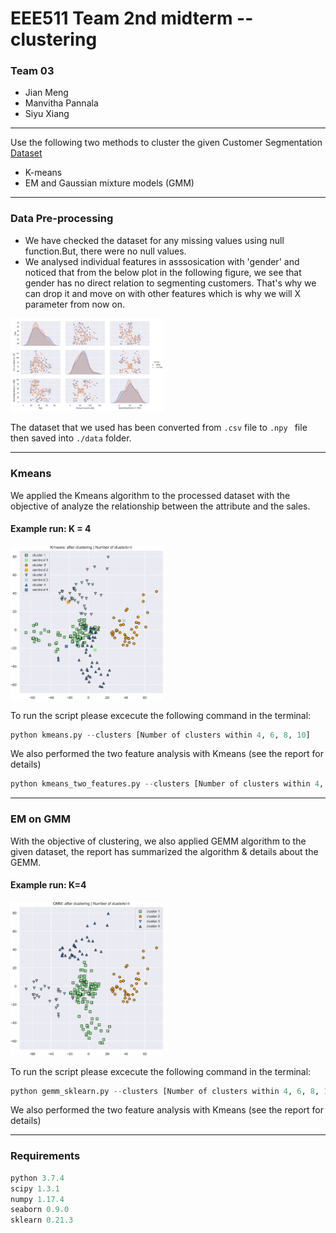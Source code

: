# EEE511 Team 2nd midterm -- clustering

### Team 03

- Jian Meng
- Manvitha Pannala
- Siyu Xiang

------

Use the following two methods to cluster the given Customer Segmentation [Dataset](https://www.kaggle.com/vjchoudhary7/customer-segmentation-tutorial-in-python#Mall_Customers.csv)

- K-means
- EM and Gaussian mixture models (GMM)

------

### Data Pre-processing  

- We have checked the dataset for any missing values using null function.But, there were no null values.
- We analysed individual features in asssosication with 'gender' and noticed that from the below plot in the following figure,  we see that gender has no direct relation to segmenting customers. That's why we can drop it and move on with other features which is why we will X parameter from now on.

<img src="./figs/data_visualize.png" alt="data_visualize" style="zoom:24%;" />

The dataset that we used has been converted from `.csv` file to `.npy ` file then saved into `./data` folder. 

------

### Kmeans

We applied the Kmeans algorithm to the processed dataset with the objective of analyze the relationship between the attribute and the sales. 

#### Example run: K = 4

<img src="./figs/kmeans_cluster_4_genderFalse.png" alt="kmeans_cluster_4_genderFalse" style="zoom:24%;" />

To run the script please excecute the following command in the terminal:

```python
python kmeans.py --clusters [Number of clusters within 4, 6, 8, 10]
```

We also performed the two feature analysis with Kmeans (see the report for details)

```python
python kmeans_two_features.py --clusters [Number of clusters within 4, 6, 8, 10]
```



------

### EM on GMM

With the objective of clustering, we also applied GEMM algorithm to the given dataset, the report has summarized the algorithm & details about the GEMM.

#### Example run: K=4

<img src="./figs/gemm_sklearn_cluster_4_genderFalse.png" alt="gemm_sklearn_cluster_4_genderFalse" style="zoom:24%;" />

To run the script please excecute the following command in the terminal:

```python
python gemm_sklearn.py --clusters [Number of clusters within 4, 6, 8, 10]
```

We also performed the two feature analysis with Kmeans (see the report for details)

------

### Requirements

```python
python 3.7.4
scipy 1.3.1
numpy 1.17.4
seaborn 0.9.0
sklearn 0.21.3
```

